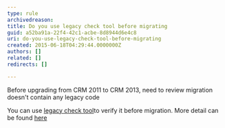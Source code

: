 ```yaml
---
type: rule
archivedreason: 
title: Do you use legacy check tool before migrating
guid: a52ba91a-22f4-42c1-acbe-8d8944d6e4c8
uri: do-you-use-legacy-check-tool-before-migrating
created: 2015-06-18T04:29:44.0000000Z
authors: []
related: []
redirects: []

---
```


Before upgrading from CRM 2011 to CRM 2013, need to review migration doesn't contain any legacy code  
<!--endintro-->

You can use [legacy check tool](http&#58;//go.microsoft.com/fwlink/p/?LinkID=309565)to verify it before migration. More detail can be found [here](http&#58;//blogs.msdn.com/b/crmindia/archive/2013/09/20/legacy-feature-check-and-custom-code-validation-tool-demos-for-upgrade-to-crm-2013.aspx)
